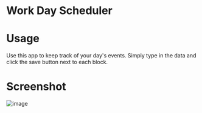 # Work Day Scheduler
# Usage
Use this app to keep track of your day's events. Simply type in the data and click the save button next to each block.

# Screenshot
![image](https://github.com/MidnightsPride/frostlab-studios/assets/150305243/64e3d634-b229-4058-a1b6-1d03c20eb3ce)
